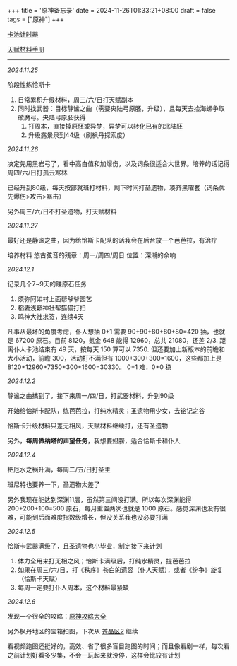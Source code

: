+++
title = '原神备忘录'
date = 2024-11-26T01:33:21+08:00
draft = false
tags = ["原神"]
+++

[卡池计时器](https://wiki.biligame.com/ys/%E5%8D%A1%E6%B1%A0%E8%AE%A1%E6%97%B6%E5%99%A8)

[天赋材料手册](../pdf/原神副本手册.pdf)

---

*2024.11.25*

阶段性练恰斯卡

1. 日常累积升级材料，周三/六/日打天赋副本
2. 同时找武器：目标静谧之曲（需要央陆弓原胚，升级），且每天去捡海螺争取破魔弓。央陆弓原胚获得
   1. 打周本，直接掉原胚或异梦，异梦可以转化已有的北陆胚
   2. 升级露景泉到44级（刷枫丹探索度）

*2024.11.26*

决定先用黑岩弓了，看中高白值和加爆伤，以及词条很适合大世界。培养的话记得周四/六/日打孤云寒林

已经升到80级，每天按部就班打材料，剩下时间打圣遗物，凑齐黑曜套（词条优先爆伤>攻击>暴击）

另外周三/六/日不打圣遗物，打天赋材料

*2024.11.27*

最好还是静谧之曲，因为给恰斯卡配队的话我会在后台放一个芭芭拉，有治疗

培养材料 悠古弦音的残章：周一/周四/周日 位置：深潮的余响

*2024.12.1*

记录几个7~9天的赚原石任务

1. 须弥阿如村上面帮爷爷园艺
2. 稻妻浅籁神社帮猫猫打扫
3. 鸣神大社求签，连续4天

凡事从最坏的角度考虑，仆人想抽 0+1 需要 90+90+80+80+80=420 抽，也就是 67200 原石。目前 8120，氪金 648 能得 12960，总共 21080，还差 2/3. 距离仆人卡池结束有 49 天，按每天 150 算可以 7350. 但还要加上新版本的前瞻和大小活动，前瞻 300，活动打不满但有 1000+300+300=1600，这些都加上是 8120+12960+7350+300+1600=30330。 0+1 难，0+0 稳

*2024.12.2*

静谧之曲搞到了，接下来周一/四/日，打武器材料，升到90级

开始给恰斯卡配队，练芭芭拉，打纯水精灵；圣遗物用少女，去铭记之谷

恰斯卡升级材料只差无相风，天赋材料继续打，还有圣遗物

另外，**每周做纳塔的声望任务**，我想要翅膀，适合恰斯卡和仆人

*2024.12.4*

把厄水之祸升满，每周二/五/日打圣主

班尼特也要养一下，圣遗物太差了

另外我现在能达到深渊11层，虽然第三间没打满。所以每次深渊能得 200+200+100=500 原石，每月重置两次也就是 1000 原石。感觉深渊也没有很难，可能到后面难度指数级增长，但没关系我也没必要打满

*2024.12.5*

恰斯卡武器满级了，且圣遗物也小毕业，制定接下来计划

1. 体力全用来打无相之风；恰斯卡满级后，打纯水精灵，提芭芭拉
2. 如果在周三/六/日，打《秩序》苍白的遗容（仆人天赋），或者《纷争》旋复（恰斯卡天赋）
3. 每周一定要打仆人周本，这个材料最紧缺

*2024.12.6*

发现一个很全的攻略：[原神攻略大全](https://www.bilibili.com/opus/584731111270182817)

另外枫丹地区的宝箱扫图，下次从 [苍晶区2](https://www.bilibili.com/video/BV1pN411q7wH?spm_id_from=333.788.videopod.episodes&vd_source=0747a479964faef65dc22d966c973b66&p=8) 继续

看视频跑图还挺好的，高效、省了很多盲目跑图的时间；而且像看剧一样，每次看之前计划好看多少集，不会一玩起来就没停，这样会比较有计划